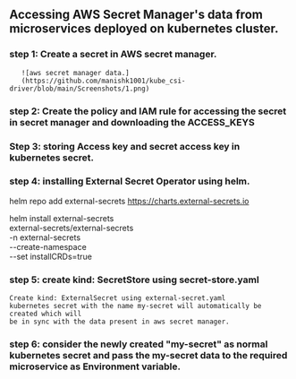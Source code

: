 ## Accessing AWS Secret Manager's data from microservices deployed on kubernetes cluster.

### step 1: Create a secret in AWS secret manager.
    
       ![aws secret manager data.]
       (https://github.com/manishk1001/kube_csi-driver/blob/main/Screenshots/1.png)


### step 2: Create the policy and IAM rule for accessing the secret in secret manager and downloading the ACCESS_KEYS
 



### Step 3: storing Access key and secret access key in kubernetes secret.
          
### step 4: installing External Secret Operator using helm.


helm repo add external-secrets https://charts.external-secrets.io

helm install external-secrets \
   external-secrets/external-secrets \
    -n external-secrets \
    --create-namespace \
   --set installCRDs=true
        
### step 5: create kind: SecretStore using secret-store.yaml
    Create kind: ExternalSecret using external-secret.yaml
    kubernetes secret with the name my-secret will automatically be created which will
    be in sync with the data present in aws secret manager.
        
### step 6: consider the newly created "my-secret" as normal kubernetes secret and pass the my-secret data to the required microservice as Environment variable.
